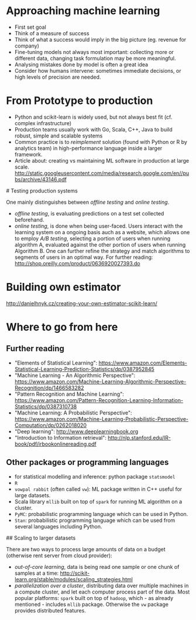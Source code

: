 # Approaching machine learning 

* First set goal 
* Think of a measure of success
* Think of what a success would imply in the big picture (eg. revenue for company)
* Fine-tuning models not always most important: collecting more or different data, changing task formulation may be more meaningful.   
* Analysing mistakes done by model is often a great idea
* Consider how humans intervene: sometimes immediate decisions, or high levels of precision are needed. 

# From Prototype to production

* Python and scikit-learn is widely used, but not always best fit (cf. complex infrastructure) 
* Production teams usually work with Go, Scala, C++, Java to build robust, simple and scalable systems 
* Common practice is to _reimplement_ solution (found with Python or R by analytics team) in high-performance language inside a larger framework. 
* Article about: creating vs maintaining ML software in production at large scale. http://static.googleusercontent.com/media/research.google.com/en//pubs/archive/43146.pdf   
 
# Testing production systems 

One mainly distinguishes between _offline testing_ and _online testing_.

* _offline testing_, is evaluating predictions on a test set collected beforehand.
* _online testing_, is done when being user-faced. Users interact with the learning system on a ongoing basis auch as a website, which allows one to employ _A/B testing_, selecting a portion of users when running algorithm A, evaluated against the other portion of users when running Algorithm B. One can further refine the strategy and match algorithms to segments of users in an optimal way. For further reading: http://shop.oreilly.com/product/0636920027393.do     
 
# Building own estimator

http://danielhnyk.cz/creating-your-own-estimator-scikit-learn/

# Where to go from here 

## Further reading 
* "Elements of Statistical Learning": https://www.amazon.com/Elements-Statistical-Learning-Prediction-Statistics/dp/0387952845
* "Machine Learning - An Algorithmic Perspective": https://www.amazon.com/Machine-Learning-Algorithmic-Perspective-Recognition/dp/1466583282
* "Pattern Recognition and Machine Learning": https://www.amazon.com/Pattern-Recognition-Learning-Information-Statistics/dp/0387310738
* "Machine Learning: A Probabilistic Perspective": https://www.amazon.com/Machine-Learning-Probabilistic-Perspective-Computation/dp/0262018020
* "Deep learning": http://www.deeplearningbook.org
* "Introduction to Information retrieval": http://nlp.stanford.edu/IR-book/pdf/irbookonlinereading.pdf

## Other packages or programming languages 

* for statistical modelling and inference: python package `statsmodel`
* `R`
* `vowpal rabbit` (often called `vw`): ML package written in C++ useful for large datasets.
* Scala library `mllib` built on top of `spark` for running ML algorithm on a cluster.  
* `PyMC`: probabilistic programming language which can be used in Python.
* `Stan`: probabilistic programming language which can be used from several languages including Python.

## Scaling to larger datasets

There are two ways to process large amounts of data on a budget (otherwise rent server from cloud provider):
* _out-of-core learning_, data is being read one sample or one chunk of samples at a time: http://scikit-learn.org/stable/modules/scaling_strategies.html 
* _parallelization over a cluster_, distributing data over multiple machines in a compute cluster, and let each computer process part of the data. Most popular platforms: `spark` built on top of `hadoop`, which - as already mentioned - includes `mllib` package. Otherwise the `vw` package provides distributed features.   
 
